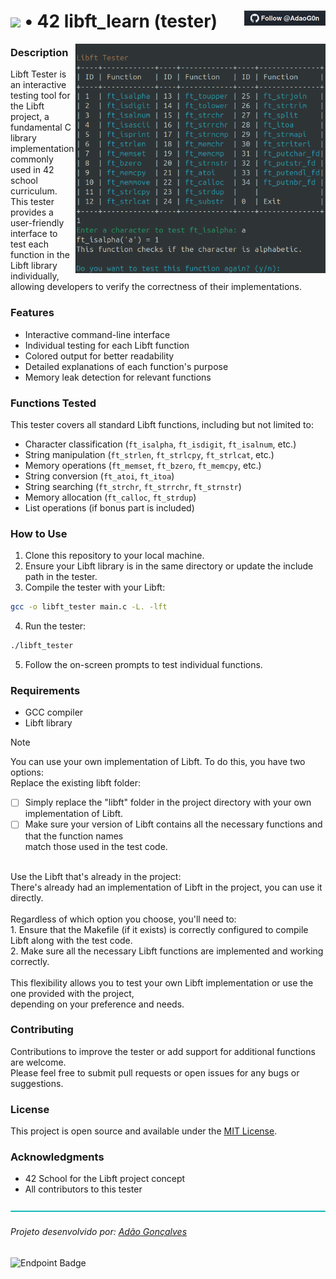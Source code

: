 # <a href="#" style="pointer-events: none;"> <img src="https://img.shields.io/badge/status-finished-success?color=%2312bab9&style=flat-square"/></a> • 42 libft_learn (tester) <a href="https://github.com/AdaoG0n" style="pointer-events: none;"> <img src="https://github.com/AdaoG0n/AdaoG0n/blob/main/assests/Followbutton.png" width="130" align="right"/></a> 

<a href="#" style="pointer-events: none;">
 <img align="right" src="https://github.com/AdaoG0n/AdaoG0n/blob/main/assests/libft_learn.png" width="400"/>
 </a>

### Description

Libft Tester is an interactive testing tool for the Libft project, a fundamental C library implementation commonly used in 42 school curriculum. This tester provides a user-friendly interface to test each function in the Libft library individually, allowing developers to verify the correctness of their implementations.

### Features

- Interactive command-line interface
- Individual testing for each Libft function
- Colored output for better readability
- Detailed explanations of each function's purpose
- Memory leak detection for relevant functions

### Functions Tested

This tester covers all standard Libft functions, including but not limited to:

- Character classification (`ft_isalpha`, `ft_isdigit`, `ft_isalnum`, etc.)
- String manipulation (`ft_strlen`, `ft_strlcpy`, `ft_strlcat`, etc.)
- Memory operations (`ft_memset`, `ft_bzero`, `ft_memcpy`, etc.)
- String conversion (`ft_atoi`, `ft_itoa`)
- String searching (`ft_strchr`, `ft_strrchr`, `ft_strnstr`)
- Memory allocation (`ft_calloc`, `ft_strdup`)
- List operations (if bonus part is included)

### How to Use

1. Clone this repository to your local machine.
2. Ensure your Libft library is in the same directory or update the include path in the tester.
3. Compile the tester with your Libft:
```sh
gcc -o libft_tester main.c -L. -lft
```
4. Run the tester:
```sh
./libft_tester
```

5. Follow the on-screen prompts to test individual functions.

### Requirements

- GCC compiler
- Libft library

>[!Note]
> You can use your own implementation of Libft. To do this, you have two options:<br/>
> Replace the existing libft folder:<br/>
> - [ ] Simply replace the "libft" folder in the project directory with your own implementation of Libft.<br/>
> - [ ] Make sure your version of Libft contains all the necessary functions and that the function names<br/>
> match those used in the test code.
> <br/>
> Use the Libft that's already in the project:<br/>
> There's already had an implementation of Libft in the project, you can use it directly.<br/>
> <br/>
>Regardless of which option you choose, you'll need to:<br/>
> 1. Ensure that the Makefile (if it exists) is correctly configured to compile Libft along with the test code.<br/>
> 2. Make sure all the necessary Libft functions are implemented and working correctly.<br/>
> <br/>
>This flexibility allows you to test your own Libft implementation or use the one provided with the project,<br/>
> depending on your preference and needs.<br/>

### Contributing

Contributions to improve the tester or add support for additional functions are welcome. <br/>
Please feel free to submit pull requests or open issues for any bugs or suggestions.<br/>

### License

This project is open source and available under the [MIT License](LICENSE). <br/>

### Acknowledgments

- 42 School for the Libft project concept
- All contributors to this tester

![](https://github.com/AdaoG0n/AdaoG0n/blob/main/assests/bar.png)
###### Projeto desenvolvido por: [Adão Gonçalves](https://github.com/AdaoG0n)

![Endpoint Badge](https://img.shields.io/endpoint?url=https%3A%2F%2Fhits.dwyl.com%2FAdaoG0n%2Flibft_learn.json&style=flat-square&labelColor=black&color=blue)

